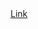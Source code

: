 <body>
    <a href="https://kuangdun.github.io/Relaxation/" target="_blank" rel="noopener noreferrer" >
        Link
    </a>
</body>
